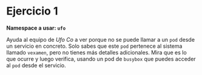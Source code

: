 # Ejercicio 1

**Namespace a usar: `ufo`**
 
Ayuda al equipo de _Ufo Co_ a ver porque no se puede llamar a un `pod` desde un servicio en concreto. Solo sabes que este `pod` pertenece al sistema llamado `vexamen`, pero no tienes más detalles adicionales. Mira que es lo que ocurre y luego verifica, usando un pod de `busybox` que puedes acceder al `pod` desde el servicio.